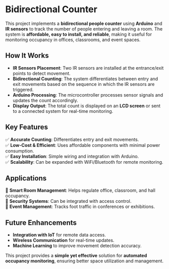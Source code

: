 # **Bidirectional Counter**

This project implements a **bidirectional people counter** using **Arduino** and **IR sensors** to track the number of people entering and leaving a room. The system is **affordable, easy to install, and reliable**, making it useful for monitoring occupancy in offices, classrooms, and event spaces.

## **How It Works**
- **IR Sensors Placement**: Two IR sensors are installed at the entrance/exit points to detect movement.
- **Bidirectional Counting**: The system differentiates between entry and exit movements based on the sequence in which the IR sensors are triggered.
- **Arduino Processing**: The microcontroller processes sensor signals and updates the count accordingly.
- **Display Output**: The total count is displayed on an **LCD screen** or sent to a connected system for real-time monitoring.

## **Key Features**
✅ **Accurate Counting**: Differentiates entry and exit movements.  
✅ **Low-Cost & Efficient**: Uses affordable components with minimal power consumption.  
✅ **Easy Installation**: Simple wiring and integration with Arduino.  
✅ **Scalability**: Can be expanded with WiFi/Bluetooth for remote monitoring.  

## **Applications**
🔹 **Smart Room Management**: Helps regulate office, classroom, and hall occupancy.  
🔹 **Security Systems**: Can be integrated with access control.  
🔹 **Event Management**: Tracks foot traffic in conferences or exhibitions.  

## **Future Enhancements**
- **Integration with IoT** for remote data access.  
- **Wireless Communication** for real-time updates.  
- **Machine Learning** to improve movement detection accuracy.  

This project provides a **simple yet effective** solution for **automated occupancy monitoring**, ensuring better space utilization and management.
